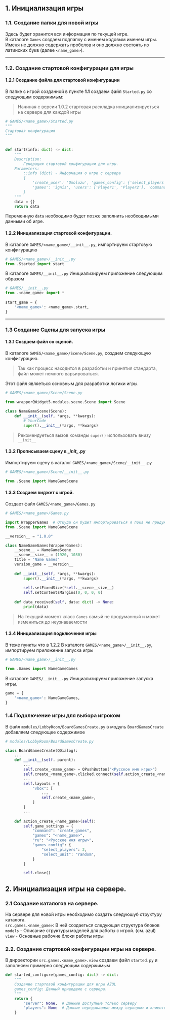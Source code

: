 ## 1. Инициализация игры

### 1.1. Создание папки для новой игры
Здесь будет хранится вся информация по текущей игре.  
В каталоге `Games` создаем подпапку с именем кодовым именем игры. Именя не должно содержать пробелов и оно должно состоять из латинских букв (далее `<name_game>`).

***

### 1.2. Создание стартовой конфигурации для игры
#### 1.2.1 Создание файла для стартовой конфигурации
В папке с игрой созданной в пункте **1.1** создаем файл `Started.py` со следующим содержимым:
> Начиная с версии 1.0.2 стартовая раскладка инициализируеться на сервере для каждой игры
```python 
# GAMES/<name_game>/Started.py
"""  
Стартовая конфигурация  
"""  
  
  
def start(info: dict) -> dict:
	"""  
	Description:  
	    Генерация стартовой конфигурации для игры.  
	Parameters:  
	    ::info (dict) - Информация о игре с сервера
	    {
	        'create_user': 'Omoluzu', 'games_config': {'select_players': 2, 'select_unit': 'random'},        
	        'games': 'ignis', 'users': ['Player1', 'Player2'], 'command': 'game_info', 'game_id': 21, 'game_info': None    
	    }
	"""
    data = {}  
    return data
```
Переменную `data` необходимо будет позже заполнить необходимыми данными об игре.

#### 1.2.2 Инициализация стартовой конфигурации.
В каталоге `GAMES/<name_game>/__init__.py`, импортируем стартовую конфигурацию
```python
# GAMES/<name_game>/__init__.py
from .Started import start
```

В каталоге `GAMES/__init__.py` Инициализируем приложение следующим образом
```python
# GAMES/__init__.py
from .<name_game> import *  
  
start_game = {  
    '<name_game>': <name_game>.start,  
}
```

***

### 1.3 Создание Сцены для запуска игры
#### 1.3.1 Создаем файл со сценой.
В каталоге `GAMES/<name_game>/Scene/Scene.py`, создаем следующую конфигурацию.
> Так как процесс находится в разработки и принятия стандарта, файл может немного варьироваться.

Этот файл являеться основным для разработки логики игры.

```python
# GAMES/<name_game>/Scene/Scene.py

from wrapperQWidget5.modules.scene.Scene import Scene  
 
class NameGameScene(Scene):  
    def __init__(self, *args, **kwargs):
		# YourCode
        super().__init__(*args, **kwargs)
```
> Рекомендуеться вызов команды `super()` использовать внизу `__init__`

#### 1.3.2 Прописываем сцену в \__init\__.py
Импортируем сцену в каталог `GAMES/<name_game>/Scene/__init__.py`
```python
# GAMES/<name_game>/Scene/__init__.py

from .Scene import NameGameScene
```

#### 1.3.3 Создаем виджет с игрой.
Создает файл `GAMES/<name_game>/Games.py`
```python
# GAMES/<name_game>/Games.py

import WrapperGames  # Откуда он будет импортироваться я пока не придумал
from .Scene import NameGameScene

__version__ = "1.0.0"

class NameGameGames(WrapperGames):  
    __scene__ = NameGameScene  
    __scene__size__ = (1920, 1080)
    title = "Name Games"  
    version_game = __version__  
  
    def __init__(self, *args, **kwargs):  
        super().__init__(*args, **kwargs)  
  
        self.setFixedSize(*self.__scene__size__)  
        self.setContentsMargins(0, 0, 0, 0)  
  
    def data_received(self, data: dict) -> None:  
        print(data)
```
> На текущий момент класс `Games` самый не продуманный и может измениться до  неузнаваемости

#### 1.3.4 Инициализация подключения игры
В теже пункты что в 1.2.2
В каталоге `GAMES/<name_game>/__init__.py`, импортируем приложение запуска игры
```python
# GAMES/<name_game>/__init__.py

from .Games import NameGameGames
```

В каталоге `GAMES/__init__.py` Инициализируем приложение запуска игры.
```python
game = {  
    '<name_game>': NameGameGames,  
}
```

### 1.4 Подключение игры для выбора игроком
В файл `modules/LobbyRoom/BoardGamesCreate.py` в модуль `BoardGamesCreate` добавляем следующее содержимое

```python
# modules/LobbyRoom/BoardGamesCreate.py

class BoardGamesCreate(QDialog):
	...
	def __init__(self. parent):
		...
		self.create_<name_game> = QPushButton("<Русское имя игры>")
		self.create_<name_game>.clicked.connect(self.action_create_<name_game>)	
		...
		self.layouts = {
			"vbox": [
				...
				self.create_<name_game>,
			]
		}
		...
		
	def action_create_<name_game>(self):
        self.game_settings = {
            "command": "create_games",
            "games": "<name_game>",
            "ru": "<Русское имя игры>",
            "games_config": {
                "select_players": 2,
                "select_unit": "random",
            }
        }

        self.close()
```


## 2. Инициализация игры на сервере.
### 2.1 Создание каталогов на сервере.
На сервере для новой игры необходимо создать следуюшуб структуру каталога.    
`src.games.<name_game>`: В ней создаеться следующая структура блоков  
`models` - Описание структуры моделей для работы с игрой. (см. azul)  
`view` - Основные рабочие блоки работы игры  


### 2.2. Создание стартовой конфигурации игры на сервере.
В дирректории `src.games.<name_game>.view` создаем файл `started.py` и заполняем примерно следующим содержимым

```python
def started_configure(games_config: dict) -> dict:  
    """  
    Создание стартовой конфигурации для игры AZUL  
    games_config: Данный пришедшие с сервера.    
    """    
    return {  
        "server": None,  # Данные доступные только серверу   
        "players": None  # Данные передаваемые между сервером и клиентом
    }
```